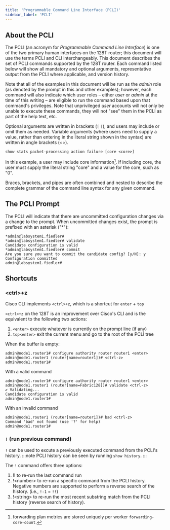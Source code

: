 ```yaml
---
title: 'Programmable Command Line Interface (PCLI)'
sidebar_label: 'PCLI'
---
```


## About the PCLI

The PCLI (an acronym for _Programmable Command Line Interface_) is one of the two primary human interfaces on the 128T router; this document will use the terms PCLI and CLI interchangeably. This document describes the set of PCLI commands supported by the 128T router. Each command listed below will show all mandatory and optional arguments, representative output from the PCLI where applicable, and version history.

Note that all of the examples in this document will be run as the _admin_ role (as denoted by the prompt in this and other examples); however, each command will also indicate which user roles – either _user_ or _admin_ at the time of this writing – are eligible to run the command based upon that command&#39;s privileges. Note that unprivileged _user_ accounts will not only be unable to execute these commands, they will not "see" them in the PCLI as part of the help text, etc.

Optional arguments are written in brackets (`[` `]`), and users may include or omit them as needed. Variable arguments (where users need to supply a value, rather than entering in the literal string shown in the syntax) are written in angle brackets (`<` `>`).

```
show stats packet-processing action failure [core <core>]
```

In this example, a user may include core information[^1]. If including core, the user must supply the literal string "core" and a value for the core, such as "0".

[^1]: forwarding plan metrics are stored uniquely per worker `forwarding-core-count`.

Braces, brackets, and pipes are often combined and nested to describe the complete grammar of the command line syntax for any given command.

## The PCLI Prompt

The PCLI will indicate that there are uncommitted configuration changes via a change to the prompt. When uncommitted changes exist, the prompt is prefixed with an asterisk ("\*"):

```
*admin@labsystem1.fiedler#
*admin@labsystem1.fiedler# validate
Candidate configuration is valid
*admin@labsystem1.fiedler# commit
Are you sure you want to commit the candidate config? [y/N]: y
Configuration committed
admin@labsystem1.fiedler#
```

## Shortcuts

### &lt;ctrl&gt;+z

Cisco CLI implements `<ctrl>+z`, which is a shortcut for `enter` + `top`

`<ctrl>+z` on the 128T is an improvement over Cisco's CLI and is the equivalent to the following two actions:

1. `<enter>` execute whatever is currently on the prompt line (if any)
2. `top<enter>` exit the current menu and go to the root of the PCLI tree

When the buffer is empty:

```
admin@node1.router1# configure authority router router1 <enter>
admin@node1.router1 (router[name=router1])# <ctrl-z>
admin@node1.router1#
```

With a valid command

```
admin@node1.router1# configure authority router router1 <enter>
admin@node1.router1 (router[name=Fabric128])# validate <ctrl-z>
✔ Validating...
Candidate configuration is valid
admin@node1.router1#
```

With an invalid command

```
admin@node1.router1 (router[name=router1])# bad <ctrl-z>
Command 'bad' not found (use '?' for help)
admin@node1.router1#
```

### `!` (run previous command)

`!` can be used to excute a previously executed command from the PCLI's history.
:::note
PCLI history can be seen by running `show history`.
:::

The `!` command offers three options:

1. !! to re-run the last command run
2. !&lt;number&gt; to re-run a specific command from the PCLI history. Negative numbers are supported to perform a reverse search of the history. (i.e., `!-1` = `!!`)
3. !&lt;string&gt; to re-run the most recent substring match from the PCLI history (reverse search of history).